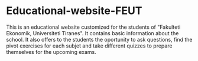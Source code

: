 # Educational-website-FEUT
This is an educational website customized for the students of "Fakulteti Ekonomik, Universiteti Tiranes". It contains basic information about the school. It also offers to the students the oportunity to ask questions, find the pivot exercises for each subjet and take different quizzes to prepare themselves for the upcoming exams.